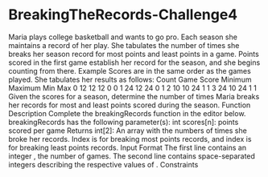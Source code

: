 # BreakingTheRecords-Challenge4
Maria plays college basketball and wants to go pro. Each season she maintains a record of her play. She tabulates the number of times she breaks her season record for most points and least points in a game. Points scored in the first game establish her record for the season, and she begins counting from there.  Example  Scores are in the same order as the games played. She tabulates her results as follows:                                       Count     Game  Score  Minimum  Maximum   Min Max      0      12     12       12       0   0      1      24     12       24       0   1      2      10     10       24       1   1      3      24     10       24       1   1 Given the scores for a season, determine the number of times Maria breaks her records for most and least points scored during the season.  Function Description  Complete the breakingRecords function in the editor below.  breakingRecords has the following parameter(s):  int scores[n]: points scored per game Returns  int[2]: An array with the numbers of times she broke her records. Index  is for breaking most points records, and index  is for breaking least points records. Input Format  The first line contains an integer , the number of games. The second line contains  space-separated integers describing the respective values of .  Constraints
